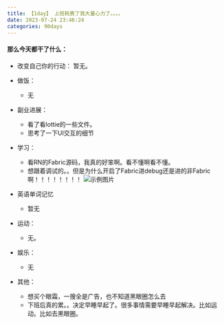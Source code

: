 ```yaml
---
title: 【1day】 上班耗费了我大量心力了。。。。
date: 2023-07-24 23:46:24
categories: 90days
---
```


#### 那么今天都干了什么：
* 改变自己你的行动：
    暂无。

* 做饭：
   - 无

* 副业进展：
    - 看了看lottie的一些文件。
    - 思考了一下UI交互的细节


* 学习： 
    - 看RN的Fabric源码，我真的好笨啊。看不懂啊看不懂。
    - 想跟着调试的。。但是为什么开启了Fabric进debug还是进的非Fabric啊！！！！！！！！
![示例图片](/images/90days/1day/QQ20230725-002053.png)

* 英语单词记忆
    - 暂无

* 运动：
    - 无。

* 娱乐：
    - 无

* 其他：
    - 想买个眼霜，一搜全是广告，也不知道黑眼圈怎么去
    - 下班后真的累。。决定早睡早起了。很多事情需要早睡早起解决。比如运动。比如去黑眼圈。



